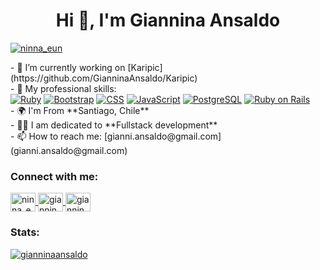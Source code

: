 <h1 align="center">Hi 👋, I'm Giannina Ansaldo</h1>
<p align="left">
  <a href="https://twitter.com/ninna_eun" target="blank">
    <img src="https://img.shields.io/twitter/follow/ninna_eun?logo=twitter&style=for-the-badge" alt="ninna_eun" />
  </a>
</p>

<div style="display: flex; flex-wrap: wrap; justify-content: space-between;">
  <div>
    - 🔭 I’m currently working on [Karipic](https://github.com/GianninaAnsaldo/Karipic)
    <br>
    - 📖 My professional skills:
    <br>
      <a href="https://www.ruby-lang.org/en/"><img src="https://img.shields.io/badge/ruby-red" alt="Ruby"></a>
      <a href="https://getbootstrap.com"><img src="https://img.shields.io/badge/bootstrap-primary" alt="Bootstrap"></a>
      <a href="https://www.w3schools.com/css/"><img src="https://img.shields.io/badge/css-blue" alt="CSS"></a>
      <a href="https://developer.mozilla.org/en-US/docs/Web/JavaScript"><img src="https://img.shields.io/badge/javascript-yellow" alt="JavaScript"></a>
      <a href="https://www.postgresql.org"><img src="https://img.shields.io/badge/postgresql-purple" alt="PostgreSQL"></a>
      <a href="https://rubyonrails.org"><img src="https://img.shields.io/badge/ruby%20on%20rails-orange" alt="Ruby on Rails"></a>
  </div>
  <div>
    - 🌍 I'm From **Santiago, Chile**
    <br>
    - 👩‍💻 I am dedicated to **Fullstack development**
    <br>
    - 📫 How to reach me: [gianni.ansaldo@gmail.com](gianni.ansaldo@gmail.com)
  </div>
</div>

<h3 align="left">Connect with me:</h3>
<p align="left">
  <a href="https://twitter.com/ninna_eun" target="blank">
    <img align="center" src="https://raw.githubusercontent.com/rahuldkjain/github-profile-readme-generator/master/src/images/icons/Social/twitter.svg" alt="ninna_eun" height="30" width="40" />
  </a>
  <a href="https://linkedin.com/in/giannina ansaldo" target="blank">
    <img align="center" src="https://raw.githubusercontent.com/rahuldkjain/github-profile-readme-generator/master/src/images/icons/Social/linked-in-alt.svg" alt="giannina ansaldo" height="30" width="40" />
  </a>
  <a href="https://fb.com/giannina paz" target="blank">
    <img align="center" src="https://raw.githubusercontent.com/rahuldkjain/github-profile-readme-generator/master/src/images/icons/Social/facebook.svg" alt="giannina paz" height="30" width="40" />
  </a>
</p>

<h3 align="left">Stats:</h3>
<p align="left">
  <a href="https://github-readme-stats.vercel.app/api/top-langs?username=gianninaansaldo&show_icons=true&locale=en&layout=compact" target="_blank">
    <img src="https://github-readme-stats.vercel.app/api/top-langs?username=gianninaansaldo&show_icons=true&locale=en&layout=compact" alt="gianninaansaldo" />
  </a>
  <a href="https://github-readme-stats.vercel.app/api?username=gianninaansaldo&show_icons=true&locale=en" target="_blank">
    <img src="https://github-readme-stats.vercel.app/api

